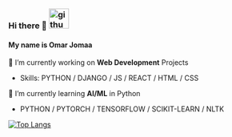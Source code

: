 ### Hi there 👋 [<img src='https://cdn.jsdelivr.net/npm/simple-icons@3.0.1/icons/github.svg' alt='github' height='40'>](https://github.com/ojomaa)  

#### My name is Omar Jomaa

🔭 I’m currently working on **Web Development** Projects 
- Skills: PYTHON / DJANGO / JS / REACT / HTML / CSS

🌱 I’m currently learning **AI/ML** in Python
- PYTHON / PYTORCH / TENSORFLOW / SCIKIT-LEARN / NLTK

[![Top Langs](https://github-readme-stats.vercel.app/api/top-langs/?username=ojomaa)](https://github.com/anuraghazra/github-readme-stats) 

